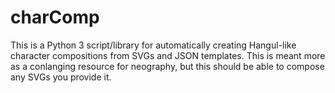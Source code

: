 # charComp

This is a Python 3 script/library for automatically creating Hangul-like character compositions from SVGs and JSON templates. This is meant more as a conlanging resource for neography, but this should be able to compose any SVGs you provide it.

